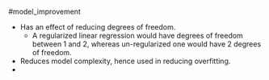 #model_improvement

* Has an effect of reducing degrees of freedom.
	* A regularized linear regression would have degrees of freedom between 1 and 2, whereas un-regularized one would have 2 degrees of freedom.
* Reduces model complexity, hence used in reducing overfitting.
* 
